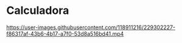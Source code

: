 # Calculadora

https://user-images.githubusercontent.com/118911216/229302227-f86317af-43b6-4b17-a7f0-53d8a516bd41.mp4

